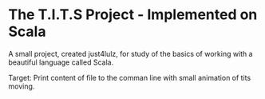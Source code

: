 # The T.I.T.S Project - Implemented on Scala

A small project, created just4lulz, for study of the basics of working with a beautiful language called Scala.

Target: Print content of file to the comman line with small animation of tits moving.
